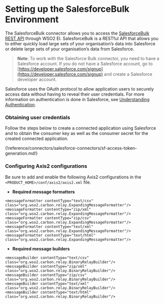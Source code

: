 # Setting up the SalesforceBulk Environment  

The SalesforceBulk connector allows you to access the [SalesforceBulk REST API](https://developer.salesforce.com/docs/atlas.en-us.api_asynch.meta/api_asynch/) through WSO2 EI. SalesforceBulk is a RESTful API that allows you to either quickly load large sets of your organisation’s data into Salesforce or delete large sets of your organisation’s data from Salesforce.

> **Note**: To work with the Salesforce Bulk connector, you need to have a Salesforce account. If you do not have a Salesforce account, go to [https://developer.salesforce.com/signup](https://developer.salesforce.com/signup) and create a Salesforce developer account.

Salesforce uses the OAuth protocol to allow application users to securely access data without having to reveal their user credentials. For more information on authentication is done in Salesforce, see [Understanding Authentication](https://developer.salesforce.com/docs/atlas.en-us.api_rest.meta/api_rest/intro_oauth_and_connected_apps.htm).

### Obtaining user credentials 

Follow the steps below to create a connected application using Salesforce and to obtain the consumer key as well as the consumer secret for the created connected application.

{!reference/connectors/salesforce-connectors/sf-access-token-generation.md!} 

### Configuring Axis2 configurations

Be sure to add and enable the following Axis2 configurations in the `<PRODUCT_HOME>/conf/axis2/axis2.xml` file.

* **Required message formatters**

```
<messageFormatter contentType="text/csv" class="org.wso2.carbon.relay.ExpandingMessageFormatter"/>
<messageFormatter contentType="zip/xml" class="org.wso2.carbon.relay.ExpandingMessageFormatter"/>
<messageFormatter contentType="zip/csv" class="org.wso2.carbon.relay.ExpandingMessageFormatter"/>
<messageFormatter contentType="text/xml" class="org.wso2.carbon.relay.ExpandingMessageFormatter"/>
<messageFormatter contentType="text/html" class="org.wso2.carbon.relay.ExpandingMessageFormatter"/> 
```

* **Required message builders**
```
<messageBuilder contentType="text/csv" class="org.wso2.carbon.relay.BinaryRelayBuilder"/>
<messageBuilder contentType="zip/xml" class="org.wso2.carbon.relay.BinaryRelayBuilder"/>
<messageBuilder contentType="zip/csv" class="org.wso2.carbon.relay.BinaryRelayBuilder"/>
<messageBuilder contentType="text/xml" class="org.wso2.carbon.relay.BinaryRelayBuilder"/>
<messageBuilder contentType="text/html" class="org.wso2.carbon.relay.BinaryRelayBuilder"/>
```